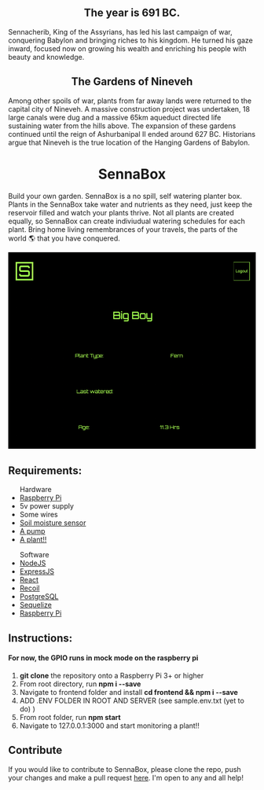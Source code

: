 <h2 align="center">The year is 691 BC.</h2>
<p>Sennacherib, King of the Assyrians, has led his last campaign of war, conquering Babylon and bringing riches to his kingdom.  He turned his gaze inward, focused now on growing his wealth and enriching his people with beauty and knowledge.</p>

<h2 align="center"> The Gardens of Nineveh </h2>
<p>Among other spoils of war, plants from far away lands were returned to the capital city of Nineveh. A massive construction project was undertaken, 18 large canals were dug and a massive 65km aqueduct directed life sustaining water from the hills above. The expansion of these gardens continued until the reign of Ashurbanipal II ended around 627 BC. Historians argue that Nineveh is the true location of the Hanging Gardens of Babylon.</p>

<h1 align="center"> SennaBox  </h1>
<p>Build your own garden. SennaBox is a no spill, self watering planter box. Plants in the SennaBox take water and nutrients as they need, just keep the reservoir filled and watch your plants thrive. Not all plants are created equally, so SennaBox can create indiviudual watering schedules for each plant. Bring home living remembrances of your travels, the parts of the world 🌎 that you have conquered.</p>

<p align="center">
  <img src="./server/public/images/SennaBox.png" height="400px" width="auto"></img>
<p>

<div>
<h2> Requirements: </h2>
<ul>Hardware
  <li><a href="https://www.raspberrypi.org/">Raspberry Pi</a></li>
  <li>5v power supply</li>
  <li>Some wires</li>
  <li><a href="https://www.mouser.com/ProductDetail/Adafruit/4026?qs=0lSvoLzn4L%2Fz8Ax03ybPVA%3D%3D&mgh=1">Soil moisture sensor</a></li>
  <li><a href="https://www.mouser.com/ProductDetail/Adafruit/1150?qs=GURawfaeGuC56yozG16bcg%3D%3D&mgh=1">A pump</a></li>
  <li><a href="https://indoorsun.com/">A plant!!</a></li>
</ul>
<ul>Software
    <li><a href="https://nodejs.org/">NodeJS</a></li>
    <li><a href="https://expressjs.com/">ExpressJS</a></li>
    <li><a href="https://reactjs.org/">React</a></li>
    <li><a href="https://recoiljs.org/">Recoil</a></li>
    <li><a href="https://www.postgresql.org/">PostgreSQL</a></li>
    <li><a href="https://sequelize.org/">Sequelize</a></li>
    <li><a href="https://www.raspberrypi.org/">Raspberry Pi</a></li>
</ul>
  
 
<h2>Instructions:</h2>
<h4>For now, the GPIO runs in mock mode on the raspberry pi</h4>
<ol>
  <li><strong>git clone</strong> the repository onto a Raspberry Pi 3+ or higher</li>
  <li>From root directory, run <strong>npm i --save</strong></li>
  <li>Navigate to frontend folder and install <strong>cd frontend && npm i --save</strong></li>
  <li>ADD .ENV FOLDER IN ROOT AND SERVER (see sample.env.txt (yet to do) )</li>
  <li>From root folder, run <strong>npm start</strong></li>
  <li>Navigate to 127.0.0.1:3000 and start monitoring a plant!!</li>
</ol>

<h2>Contribute</h2>
<p>If you would like to contribute to SennaBox, please clone the repo, push your changes and make a pull request <a href="https://github.com/jazznerd206/SennaBox/pulls">here</a>. I'm open to any and all help!</p>
